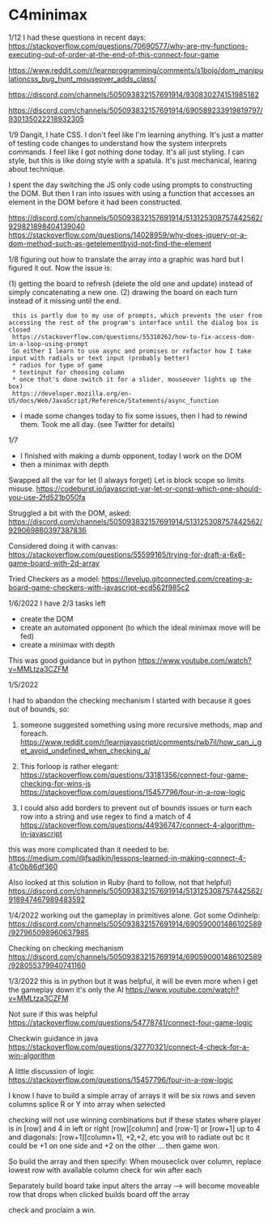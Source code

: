 # C4minimax

1/12
I had these questions in recent days:
https://stackoverflow.com/questions/70690577/why-are-my-functions-executing-out-of-order-at-the-end-of-this-connect-four-game

https://www.reddit.com/r/learnprogramming/comments/s1bojo/dom_manipulationcss_bug_hunt_mouseover_adds_class/

https://discord.com/channels/505093832157691914/930830274151985182

https://discord.com/channels/505093832157691914/690589233919819797/930135022218932305


1/9 
Dangit, I hate CSS. I don't feel like I'm learning anything. It's just a matter of testing code changes to understand how the system interprets commands. I feel like I got nothing done today. It's all just styling. I can style, but this is like doing style with a spatula. It's just mechanical, learing about technique.

I spent the day switching the JS only code using prompts to constructing the DOM. But then I ran into issues with using a function that accesses an element in the DOM before it had been constructed.

https://discord.com/channels/505093832157691914/513125308757442562/929821898404139040
https://stackoverflow.com/questions/14028959/why-does-jquery-or-a-dom-method-such-as-getelementbyid-not-find-the-element


1/8
figuring out how to translate the array into a graphic was hard but I figured it out.
Now the issue is:

(1) getting the board to refresh (delete the old one and update) instead of simply concatenating a new one.
(2) drawing the board on each turn instead of it missing until the end.

     this is partly due to my use of prompts, which prevents the user from accessing the rest of the program's interface until the dialog box is closed
     https://stackoverflow.com/questions/55310262/how-to-fix-access-dom-in-a-loop-using-prompt
     So either I learn to use async and promises or refactor how I take input with radials or text input (probably better)
     * radios for type of game
     * textinput for choosing column 
     * once that's done switch it for a slider, mouseover lights up the box)
     https://developer.mozilla.org/en-US/docs/Web/JavaScript/Reference/Statements/async_function

* I made some changes today to fix some issues, then I had to rewind them. Took me all day. (see Twitter for details)

1/7
- I finished with making a dumb opponent, today I work on the DOM
- then a minimax with depth

Swapped all the var for let (I always forget) Let is block scope so limits misuse.
https://codeburst.io/javascript-var-let-or-const-which-one-should-you-use-2fd521b050fa

Struggled a bit with the DOM, asked:
https://discord.com/channels/505093832157691914/513125308757442562/929069860397387836

Considered doing it with canvas:
https://stackoverflow.com/questions/55599165/trying-for-draft-a-6x6-game-board-with-2d-array

Tried Checkers as a model:
https://levelup.gitconnected.com/creating-a-board-game-checkers-with-javascript-ecd562f985c2


1/6/2022
I have 2/3 tasks left
- create the DOM
- create an automated opponent (to which the ideal minimax move will be fed)
- create a minimax with depth

This was good guidance but in python
https://www.youtube.com/watch?v=MMLtza3CZFM


1/5/2022

I had to abandon the checking mechanism I started with because it goes out of bounds, so:

1) someone suggested something using more recursive methods, map and foreach.
https://www.reddit.com/r/learnjavascript/comments/rwb7il/how_can_i_get_avoid_undefined_when_checking_a/

2) This forloop is rather elegant:
https://stackoverflow.com/questions/33181356/connect-four-game-checking-for-wins-js
https://stackoverflow.com/questions/15457796/four-in-a-row-logic

3) I could also add borders to prevent out of bounds issues
or turn each row into a string and use regex to find a match of 4
https://stackoverflow.com/questions/44936747/connect-4-algorithm-in-javascript

this was more complicated than it needed to be:
https://medium.com/@fsadikin/lessons-learned-in-making-connect-4-41c0b86df360

Also looked at this solution in Ruby (hard to follow, not that helpful)
https://discord.com/channels/505093832157691914/513125308757442562/918947467989483592


1/4/2022
working out the gameplay in primitives alone. Got some Odinhelp:
https://discord.com/channels/505093832157691914/690590001486102589/927965098960637985

Checking on checking mechanism
https://discord.com/channels/505093832157691914/690590001486102589/928055379940741160


1/3/2022
this is in python but it was helpful, it will be even more when I get the gameplay down
it's only the AI
https://www.youtube.com/watch?v=MMLtza3CZFM

Not sure if this was helpful
https://stackoverflow.com/questions/54778741/connect-four-game-logic

Checkwin guidance in java
https://stackoverflow.com/questions/32770321/connect-4-check-for-a-win-algorithm

A little discussion of logic
https://stackoverflow.com/questions/15457796/four-in-a-row-logic


I know I have to build a simple array of arrays
it will be six rows and seven columns
splice R or Y into array when selected

checking will not use winning combinations but if these states where player is in
[row] and 4 in left or right
[row][column] and [row-1] or [row+1] up to 4
and diagonals: [row+1][column+1], +2,+2, etc 
you will to radiate out bc it could be +1 on one side and +2 on the other
... then game won.

So build the array and then specify:
When mouseclick over column, replace lowest row with available column
check for win after each

Separately build board 
take input
alters the array
--> will become moveable row that drops when clicked
builds board off the array

check and proclaim a win.
